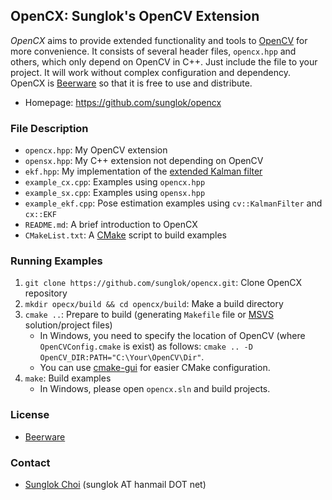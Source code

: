 ## OpenCX: Sunglok's OpenCV Extension
_OpenCX_ aims to provide extended functionality and tools to [OpenCV](https://opencv.org/) for more convenience. It consists of several header files, `opencx.hpp` and others, which only depend on OpenCV in C++. Just include the file to your project. It will work without complex configuration and dependency. OpenCX is [Beerware](http://en.wikipedia.org/wiki/Beerware) so that it is free to use and distribute.

* Homepage: <https://github.com/sunglok/opencx>

### File Description
* `opencx.hpp`: My OpenCV extension
* `opensx.hpp`: My C++ extension not depending on OpenCV
* `ekf.hpp`: My implementation of the [extended Kalman filter](http://en.wikipedia.org/wiki/Extended_Kalman_filter)
* `example_cx.cpp`: Examples using `opencx.hpp`
* `example_sx.cpp`: Examples using `opensx.hpp`
* `example_ekf.cpp`: Pose estimation examples using `cv::KalmanFilter` and `cx::EKF`
* `README.md`: A brief introduction to OpenCX
* `CMakeList.txt`: A [CMake](https://cmake.org/) script to build examples

### Running Examples
1. `git clone https://github.com/sunglok/opencx.git`: Clone OpenCX repository
2. `mkdir opecx/build && cd opencx/build`: Make a build directory
3. `cmake ..`: Prepare to build (generating `Makefile` file or [MSVS](https://visualstudio.microsoft.com/) solution/project files)
   * In Windows, you need to specify the location of OpenCV (where `OpenCVConfig.cmake` is exist) as follows: `cmake .. -D OpenCV_DIR:PATH="C:\Your\OpenCV\Dir"`.
   * You can use [cmake-gui](https://cmake.org/runningcmake/) for easier CMake configuration.
4. `make`: Build examples
   * In Windows, please open `opencx.sln` and build projects.

### License
* [Beerware](http://en.wikipedia.org/wiki/Beerware)

### Contact
* [Sunglok Choi](http://sites.google.com/site/sunglok/) (sunglok AT hanmail DOT net)
